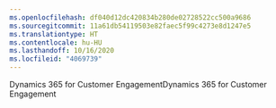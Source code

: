 ```yaml
---
ms.openlocfilehash: df040d12dc420834b280de02728522cc500a9686
ms.sourcegitcommit: 11a61db54119503e82faec5f99c4273e8d1247e5
ms.translationtype: HT
ms.contentlocale: hu-HU
ms.lasthandoff: 10/16/2020
ms.locfileid: "4069739"
---
```

<span data-ttu-id="36b88-101">Dynamics 365 for Customer Engagement</span><span class="sxs-lookup"><span data-stu-id="36b88-101">Dynamics 365 for Customer Engagement</span></span>
